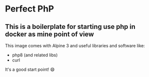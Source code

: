
# Perfect PhP

## This is a boilerplate for starting use php in docker as mine point of view

This image comes with Alpine 3 and useful libraries and software like:
- php8 (and related libs)
- curl

It's a good start point! 😄

